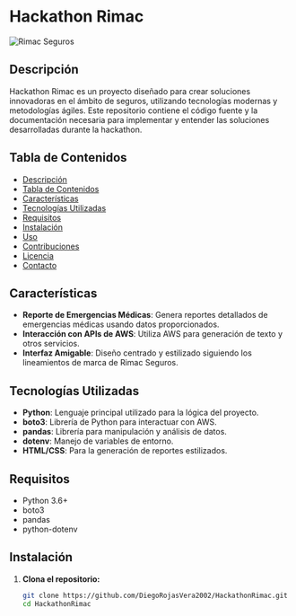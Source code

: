 # Hackathon Rimac

![Rimac Seguros](https://www.rimac.com.pe/images/default-source/seguro/vida/rimac-seguros.png)

## Descripción

Hackathon Rimac es un proyecto diseñado para crear soluciones innovadoras en el ámbito de seguros, utilizando tecnologías modernas y metodologías ágiles. Este repositorio contiene el código fuente y la documentación necesaria para implementar y entender las soluciones desarrolladas durante la hackathon.

## Tabla de Contenidos

- [Descripción](#descripción)
- [Tabla de Contenidos](#tabla-de-contenidos)
- [Características](#características)
- [Tecnologías Utilizadas](#tecnologías-utilizadas)
- [Requisitos](#requisitos)
- [Instalación](#instalación)
- [Uso](#uso)
- [Contribuciones](#contribuciones)
- [Licencia](#licencia)
- [Contacto](#contacto)

## Características

- **Reporte de Emergencias Médicas**: Genera reportes detallados de emergencias médicas usando datos proporcionados.
- **Interacción con APIs de AWS**: Utiliza AWS para generación de texto y otros servicios.
- **Interfaz Amigable**: Diseño centrado y estilizado siguiendo los lineamientos de marca de Rimac Seguros.

## Tecnologías Utilizadas

- **Python**: Lenguaje principal utilizado para la lógica del proyecto.
- **boto3**: Librería de Python para interactuar con AWS.
- **pandas**: Librería para manipulación y análisis de datos.
- **dotenv**: Manejo de variables de entorno.
- **HTML/CSS**: Para la generación de reportes estilizados.

## Requisitos

- Python 3.6+
- boto3
- pandas
- python-dotenv

## Instalación

1. **Clona el repositorio:**

   ```bash
   git clone https://github.com/DiegoRojasVera2002/HackathonRimac.git
   cd HackathonRimac
